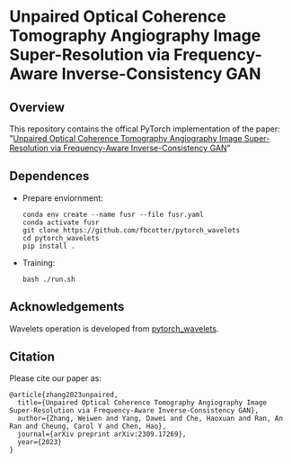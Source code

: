 # Unpaired Optical Coherence Tomography Angiography Image Super-Resolution via Frequency-Aware Inverse-Consistency GAN

## Overview


This repository contains the offical PyTorch implementation of the paper: "[Unpaired Optical Coherence Tomography Angiography Image Super-Resolution via Frequency-Aware Inverse-Consistency GAN]([https://link.springer.com/chapter/10.1007/978-3-031-16434-7_62](https://arxiv.org/pdf/2309.17269.pdf))"


## Dependences
- Prepare enviornment:
  ```shell script
  conda env create --name fusr --file fusr.yaml
  conda activate fusr
  git clone https://github.com/fbcotter/pytorch_wavelets
  cd pytorch_wavelets
  pip install .
  ```
  
- Training:
  ```shell script
  bash ./run.sh
  ``` 

## Acknowledgements
Wavelets operation is developed from [pytorch_wavelets]([https://github.com/orpatashnik/StyleCLIP](https://github.com/fbcotter/pytorch_wavelets)).


## Citation
Please cite our paper as:
```
@article{zhang2023unpaired,
  title={Unpaired Optical Coherence Tomography Angiography Image Super-Resolution via Frequency-Aware Inverse-Consistency GAN},
  author={Zhang, Weiwen and Yang, Dawei and Che, Haoxuan and Ran, An Ran and Cheung, Carol Y and Chen, Hao},
  journal={arXiv preprint arXiv:2309.17269},
  year={2023}
}
```
